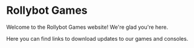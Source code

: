 # Rollybot Games
Welcome to the Rollybot Games website! We're glad you're here.

Here you can find links to download updates to our games and consoles.

